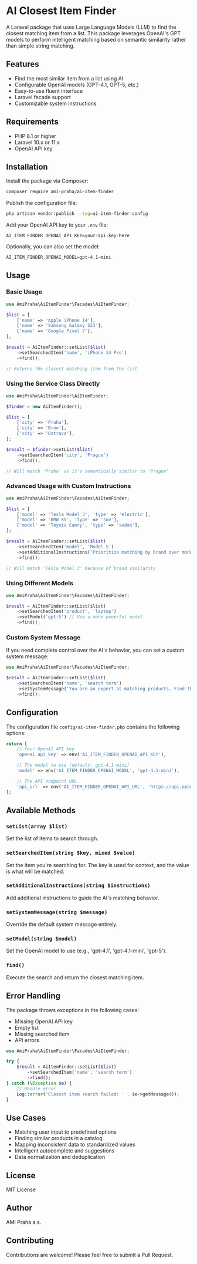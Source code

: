 # AI Closest Item Finder

A Laravel package that uses Large Language Models (LLM) to find the closest matching item from a list. This package leverages OpenAI's GPT models to perform intelligent matching based on semantic similarity rather than simple string matching.

## Features

- Find the most similar item from a list using AI
- Configurable OpenAI models (GPT-4.1, GPT-5, etc.)
- Easy-to-use fluent interface
- Laravel facade support
- Customizable system instructions

## Requirements

- PHP 8.1 or higher
- Laravel 10.x or 11.x
- OpenAI API key

## Installation

Install the package via Composer:

```bash
composer require ami-praha/ai-item-finder
```

Publish the configuration file:

```bash
php artisan vendor:publish --tag=ai-item-finder-config
```

Add your OpenAI API key to your `.env` file:

```env
AI_ITEM_FINDER_OPENAI_API_KEY=your-api-key-here
```

Optionally, you can also set the model:

```env
AI_ITEM_FINDER_OPENAI_MODEL=gpt-4.1-mini
```

## Usage

### Basic Usage

```php
use AmiPraha\AiItemFinder\Facades\AiItemFinder;

$list = [
    ['name' => 'Apple iPhone 14'],
    ['name' => 'Samsung Galaxy S23'],
    ['name' => 'Google Pixel 7'],
];

$result = AiItemFinder::setList($list)
    ->setSearchedItem('name', 'iPhone 14 Pro')
    ->find();

// Returns the closest matching item from the list
```

### Using the Service Class Directly

```php
use AmiPraha\AiItemFinder\AiItemFinder;

$finder = new AiItemFinder();

$list = [
    ['city' => 'Praha'],
    ['city' => 'Brno'],
    ['city' => 'Ostrava'],
];

$result = $finder->setList($list)
    ->setSearchedItem('city', 'Prague')
    ->find();

// Will match 'Praha' as it's semantically similar to 'Prague'
```

### Advanced Usage with Custom Instructions

```php
use AmiPraha\AiItemFinder\Facades\AiItemFinder;

$list = [
    ['model' => 'Tesla Model 3', 'type' => 'electric'],
    ['model' => 'BMW X5', 'type' => 'suv'],
    ['model' => 'Toyota Camry', 'type' => 'sedan'],
];

$result = AiItemFinder::setList($list)
    ->setSearchedItem('model', 'Model S')
    ->setAdditionalInstructions('Prioritize matching by brand over model type')
    ->find();

// Will match 'Tesla Model 3' because of brand similarity
```

### Using Different Models

```php
use AmiPraha\AiItemFinder\Facades\AiItemFinder;

$result = AiItemFinder::setList($list)
    ->setSearchedItem('product', 'laptop')
    ->setModel('gpt-5') // Use a more powerful model
    ->find();
```

### Custom System Message

If you need complete control over the AI's behavior, you can set a custom system message:

```php
use AmiPraha\AiItemFinder\Facades\AiItemFinder;

$result = AiItemFinder::setList($list)
    ->setSearchedItem('name', 'search term')
    ->setSystemMessage('You are an expert at matching products. Find the most similar item.')
    ->find();
```

## Configuration

The configuration file `config/ai-item-finder.php` contains the following options:

```php
return [
    // Your OpenAI API key
    'openai_api_key' => env('AI_ITEM_FINDER_OPENAI_API_KEY'),

    // The model to use (default: gpt-4.1-mini)
    'model' => env('AI_ITEM_FINDER_OPENAI_MODEL', 'gpt-4.1-mini'),

    // The API endpoint URL
    'api_url' => env('AI_ITEM_FINDER_OPENAI_API_URL', 'https://api.openai.com/v1/chat/completions'),
];
```

## Available Methods

### `setList(array $list)`
Set the list of items to search through.

### `setSearchedItem(string $key, mixed $value)`
Set the item you're searching for. The key is used for context, and the value is what will be matched.

### `setAdditionalInstructions(string $instructions)`
Add additional instructions to guide the AI's matching behavior.

### `setSystemMessage(string $message)`
Override the default system message entirely.

### `setModel(string $model)`
Set the OpenAI model to use (e.g., 'gpt-4.1', 'gpt-4.1-mini', 'gpt-5').

### `find()`
Execute the search and return the closest matching item.

## Error Handling

The package throws exceptions in the following cases:

- Missing OpenAI API key
- Empty list
- Missing searched item
- API errors

```php
use AmiPraha\AiItemFinder\Facades\AiItemFinder;

try {
    $result = AiItemFinder::setList($list)
        ->setSearchedItem('name', 'search term')
        ->find();
} catch (\Exception $e) {
    // Handle error
    Log::error('Closest item search failed: ' . $e->getMessage());
}
```

## Use Cases

- Matching user input to predefined options
- Finding similar products in a catalog
- Mapping inconsistent data to standardized values
- Intelligent autocomplete and suggestions
- Data normalization and deduplication

## License

MIT License

## Author

AMI Praha a.s.

## Contributing

Contributions are welcome! Please feel free to submit a Pull Request.
